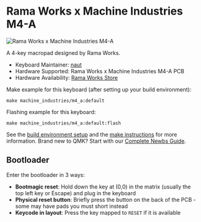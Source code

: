 # Rama Works x Machine Industries M4-A

![Rama Works x Machine Industries M4-A](https://images.squarespace-cdn.com/content/v1/563c788ae4b099120ae219e2/1479361502907-WL2VUR210J6RFD84WH2E/image-asset.jpeg?format=1500w)

A 4-key macropad designed by Rama Works.

* Keyboard Maintainer: [naut](https://github.com/nautxx)
* Hardware Supported: Rama Works x Machine Industries M4-A PCB
* Hardware Availability: [Rama Works Store](https://ramaworks.store/)

Make example for this keyboard (after setting up your build environment):

    make machine_industries/m4_a:default

Flashing example for this keyboard:

    make machine_industries/m4_a:default:flash

See the [build environment setup](https://docs.qmk.fm/#/getting_started_build_tools) and the [make instructions](https://docs.qmk.fm/#/getting_started_make_guide) for more information. Brand new to QMK? Start with our [Complete Newbs Guide](https://docs.qmk.fm/#/newbs).

## Bootloader

Enter the bootloader in 3 ways:

* **Bootmagic reset**: Hold down the key at (0,0) in the matrix (usually the top left key or Escape) and plug in the keyboard
* **Physical reset button**: Briefly press the button on the back of the PCB - some may have pads you must short instead
* **Keycode in layout**: Press the key mapped to `RESET` if it is available
